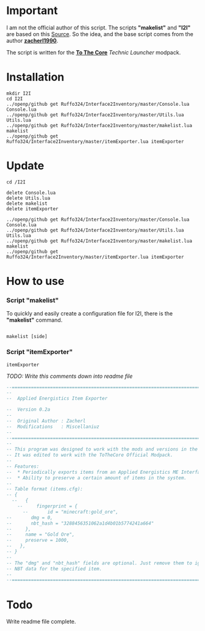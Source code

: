 # Important
I am not the official author of this script. 
The scripts **"makelist"** and **"I2I"** are based on this [Source](http://www.computercraft.info/forums2/index.php?/topic/24612-applied-energistics-item-exporter/). So the idea, and the base script comes from the author **[zacherl1990](http://www.computercraft.info/forums2/index.php?/user/18374-zacherl1990/)**.

The script is written for the [**To The Core**](https://www.technicpack.net/modpack/to-the-core-official.1293279) *Technic Launcher* modpack.


# Installation
```shell
mkdir I2I
cd I2I
../openp/github get Ruffo324/Interface2Inventory/master/Console.lua Console.lua
../openp/github get Ruffo324/Interface2Inventory/master/Utils.lua Utils.lua
../openp/github get Ruffo324/Interface2Inventory/master/makelist.lua makelist
../openp/github get Ruffo324/Interface2Inventory/master/itemExporter.lua itemExporter
```

# Update
```shell
cd /I2I 

delete Console.lua
delete Utils.lua
delete makelist
delete itemExporter

../openp/github get Ruffo324/Interface2Inventory/master/Console.lua Console.lua
../openp/github get Ruffo324/Interface2Inventory/master/Utils.lua Utils.lua
../openp/github get Ruffo324/Interface2Inventory/master/makelist.lua makelist
../openp/github get Ruffo324/Interface2Inventory/master/itemExporter.lua itemExporter
```


# How to use
### Script "makelist"
To quickly and easily create a configuration file for I2I, there is the **"makelist"** command.
```shell

makelist [side]
```

### Script "itemExporter"
```shell
itemExporter
```


*TODO: Write this comments down into readme file*
```Lua
--================================================================================================--
--
--  Applied Energistics Item Exporter

--  Version 0.2a
--
--  Original Author : Zacherl
--  Modifications   : Miscellaniuz
--
--================================================================================================--
--
-- This program was designed to work with the mods and versions in the "FTB Infinity 1.10.1" pack.
-- It was edited to work with the ToTheCore Official Modpack.
--	
-- Features:
--  * Periodically exports items from an Applied Energistics ME Interface to an adjacent inventory
--  * Ability to preserve a certain amount of items in the system.
--
-- Table format (items.cfg):
-- {
  --   {
    --     fingerprint = {
      --       id = "minecraft:gold_ore",
--       dmg = 0,
--       nbt_hash = "3288456351062a1d4b01b5774241a664"
--     },
--     name = "Gold Ore",
--     preserve = 1000,
--   },
-- }
--
-- The "dmg" and "nbt_hash" fields are optional. Just remove them to ignore damage values and
-- NBT data for the specified item.
--
--================================================================================================--
```


# Todo
Write readme file complete.
